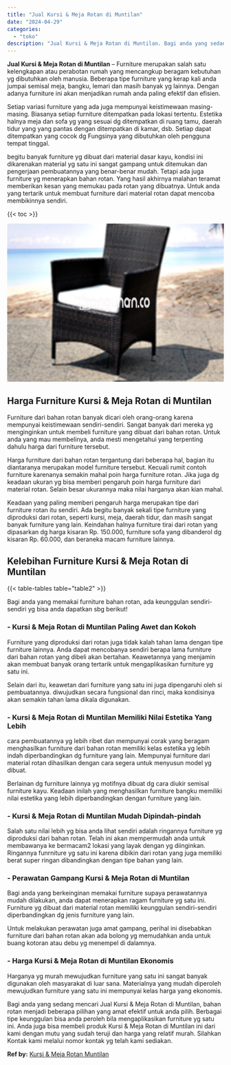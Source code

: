 ```yaml
---
title: "Jual Kursi & Meja Rotan di Muntilan"
date: "2024-04-29"
categories: 
  - "toko"
description: "Jual Kursi & Meja Rotan di Muntilan. Bagi anda yang sedang mencari Jual Kursi & Meja Rotan di Muntilan, bahan rotan menjadi beberapa pilihan yang amat efekti..."
---
```


**Jual Kursi & Meja Rotan di Muntilan** – Furniture merupakan salah satu kelengkapan atau perabotan rumah yang mencangkup beragam kebutuhan yg dibutuhkan oleh manusia. Beberapa tipe furniture yang kerap kali anda jumpai semisal meja, bangku, lemari dan masih banyak yg lainnya. Dengan adanya furniture ini akan menjadikan rumah anda paling efektif dan efisien.

Setiap variasi furniture yang ada juga mempunyai keistimewaan masing-masing. Biasanya setiap furniture ditempatkan pada lokasi tertentu. Estetika halnya meja dan sofa yg yang sesuai dg ditempatkan di ruang tamu, daerah tidur yang yang pantas dengan ditempatkan di kamar, dsb. Setiap dapat ditempatkan yang cocok dg Fungsinya yang dibutuhkan oleh pengguna tempat tinggal.

begitu banyak furniture yg dibuat dari material dasar kayu, kondisi ini dikarenakan material yg satu ini sangat gampang untuk ditemukan dan pengerjaan pembuatannya yang benar-benar mudah. Tetapi ada juga furniture yg menerapkan bahan rotan. Yang hasil akhirnya malahan teramat memberikan kesan yang memukau pada rotan yang dibuatnya. Untuk anda yang tertarik untuk membuat furniture dari material rotan dapat mencoba membikinnya sendiri.

{{< toc >}}

![Jual Kursi & Meja Rotan di Muntilan](/images/kursi-meja-rotan-murah34.png)

## Harga Furniture Kursi & Meja Rotan di Muntilan

Furniture dari bahan rotan banyak dicari oleh orang-orang karena mempunyai keistimewaan sendiri-sendiri. Sangat banyak dari mereka yg menginginkan untuk membeli furniture yang dibuat dari bahan rotan. Untuk anda yang mau membelinya, anda mesti mengetahui yang terpenting dahulu harga dari furniture tersebut.

Harga furniture dari bahan rotan tergantung dari beberapa hal, bagian itu diantaranya merupakan model furniture tersebut. Kecuali rumit contoh furniture karenanya semakin mahal poin harga furniture rotan. Jika juga dg keadaan ukuran yg bisa memberi pengaruh poin harga furniture dari material rotan. Selain besar ukurannya maka nilai harganya akan kian mahal.

Keadaan yang paling memberi pengaruh harga merupakan tipe dari furniture rotan itu sendiri. Ada begitu banyak sekali tipe furniture yang diproduksi dari rotan, seperti kursi, meja, daerah tidur, dan masih sangat banyak furniture yang lain. Keindahan halnya furniture tirai dari rotan yang dipasarkan dg harga kisaran Rp. 150.000, furniture sofa yang dibanderol dg kisaran Rp. 60.000, dan beraneka macam furniture lainnya.

## Kelebihan Furniture Kursi & Meja Rotan di Muntilan

{{< table-tables table="table2" >}}

Bagi anda yang memakai furniture bahan rotan, ada keunggulan sendiri-sendiri yg bisa anda dapatkan sbg berikut!

### \- Kursi & Meja Rotan di Muntilan Paling Awet dan Kokoh

Furniture yang diproduksi dari rotan juga tidak kalah tahan lama dengan tipe furniture lainnya. Anda dapat mencobanya sendiri berapa lama furniture dari bahan rotan yang dibeli akan bertahan. Keawetannya yang menjamin akan membuat banyak orang tertarik untuk mengaplikasikan furniture yg satu ini.

Selain dari itu, keawetan dari furniture yang satu ini juga dipengaruhi oleh si pembuatannya. diwujudkan secara fungsional dan rinci, maka kondisinya akan semakin tahan lama dikala digunakan.

### \- Kursi & Meja Rotan di Muntilan Memiliki Nilai Estetika Yang Lebih

cara pembuatannya yg lebih ribet dan mempunyai corak yang beragam menghasilkan furniture dari bahan rotan memiliki kelas estetika yg lebih indah diperbandingkan dg furniture yang lain. Mempunyai furniture dari material rotan dihasilkan dengan cara segera untuk menyusun model yg dibuat.

Berlainan dg furniture lainnya yg motifnya dibuat dg cara diukir semisal furniture kayu. Keadaan inilah yang menghasilkan furniture bangku memiliki nilai estetika yang lebih diperbandingkan dengan furniture yang lain.

### \- Kursi & Meja Rotan di Muntilan Mudah Dipindah-pindah

Salah satu nilai lebih yg bisa anda lihat sendiri adalah ringannya furniture yg diproduksi dari bahan rotan. Telah ini akan mempermudah anda untuk membawanya ke bermacam2 lokasi yang layak dengan yg diinginkan. Ringannya funrniture yg satu ini karena dibikin dari rotan yang juga memiliki berat super ringan dibandingkan dengan tipe bahan yang lain.

### \- Perawatan Gampang Kursi & Meja Rotan di Muntilan

Bagi anda yang berkeinginan memakai furniture supaya perawatannya mudah dilakukan, anda dapat menerapkan ragam furniture yg satu ini. Furniture yg dibuat dari material rotan memiliki keunggulan sendiri-sendiri diperbandingkan dg jenis furniture yang lain.

Untuk melakukan perawatan juga amat gampang, perihal ini disebabkan furniture dari bahan rotan akan ada bolong yg memudahkan anda untuk buang kotoran atau debu yg menempel di dalamnya.

### \- Harga Kursi & Meja Rotan di Muntilan Ekonomis

Harganya yg murah mewujudkan furniture yang satu ini sangat banyak digunakan oleh masyarakat di luar sana. Materialnya yang mudah diperoleh mewujudkan furniture yang satu ini mempunyai kelas harga yang ekonomis.

Bagi anda yang sedang mencari Jual Kursi & Meja Rotan di Muntilan, bahan rotan menjadi beberapa pilihan yang amat efektif untuk anda pilih. Berbagai tipe keunggulan bisa anda peroleh bila mengaplikasikan furniture yg satu ini. Anda juga bisa membeli produk Kursi & Meja Rotan di Muntilan ini dari kami dengan mutu yang sudah teruji dan harga yang relatif murah. Silahkan Kontak kami melalui nomor kontak yg telah kami sediakan.

**Ref by:** [Kursi & Meja Rotan Muntilan](https://id.wikipedia.org/wiki/Kursi)
